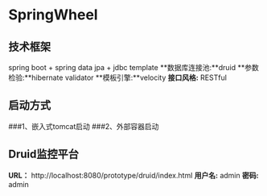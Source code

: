 # SpringWheel
## 技术框架

spring boot + spring data jpa + jdbc template
**数据库连接池:**druid
**参数检验:**hibernate validator
**模板引擎:**velocity
**接口风格:** RESTful

## 启动方式

###1、嵌入式tomcat启动
###2、外部容器启动

## Druid监控平台

**URL：** http://localhost:8080/prototype/druid/index.html
**用户名:** admin
**密码:** admin